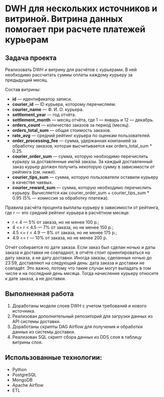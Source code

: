 # DWH для нескольких источников и витриной. Витрина данных помогает при расчете платежей курьерам

## Задача проекта

Реализовать DWH и витрину для расчётов с курьерами. 
В ней необходимо рассчитать суммы оплаты каждому курьеру за предыдущий месяц.

Состав витрины:

- **id** — идентификатор записи.
- **courier_id** — ID курьера, которому перечисляем.
- **courier_name** — Ф. И. О. курьера.
- **settlement_year** — год отчёта.
- **settlement_month** — месяц отчёта, где 1 — январь и 12 — декабрь.
- **orders_count** — количество заказов за период (месяц).
- **orders_total_sum** — общая стоимость заказов.
- **rate_avg** — средний рейтинг курьера по оценкам пользователей.
- **order_processing_fee** — сумма, удержанная компанией за обработку заказов, которая высчитывается как
  orders_total_sum * 0.25.
- **courier_order_sum** — сумма, которую необходимо перечислить курьеру за доставленные им/ей заказы. За каждый
  доставленный заказ курьер должен получить некоторую сумму в зависимости от рейтинга (см. ниже).
- **courier_tips_sum** — сумма, которую пользователи оставили курьеру в качестве чаевых.
- **courier_reward_sum** — сумма, которую необходимо перечислить курьеру. Вычисляется как courier_order_sum +
  courier_tips_sum * 0.95 (5% — комиссия за обработку платежа).

Правила расчёта процента выплаты курьеру в зависимости от рейтинга, где r — это средний рейтинг курьера в расчётном
месяце:

- r < 4 — 5% от заказа, но не менее 100 р.;
- 4 <= r < 4.5 — 7% от заказа, но не менее 150 р.;
- 4.5 <= r < 4.9 — 8% от заказа, но не менее 175 р.;
- 4.9 <= r — 10% от заказа, но не менее 200 р.

Отчёт собирается по дате заказа.
Если заказ был сделан ночью и даты заказа и доставки не совпадают, в отчёте стоит ориентироваться на дату заказа, а не дату доставки. 
Иногда заказы, сделанные ночью до 23:59, доставляют на следующий день: дата заказа и доставки не совпадёт. 
Это важно, потому что такие случаи могут выпадать в том числе и на последний день месяца. 
Тогда начисление курьеру относите к дате заказа, а не доставки.


## Выполненная работа
1. Доработаны модели слоев DWH с учетом требований и нового источника.
2. Реализован дополнительный репозиторий для загрузки данных из API системы доставки.
3. Доработаны скрипты DAG Airflow для получения и обработки данных из системы доставки.
4. Реализован SQL скрипт сбора данных из DDS слоя в таблицу витрины слоя.


## Использованные технологии:

- Python
- PostgreSQL
- MongoDB
- Apache Airflow
- ETL
